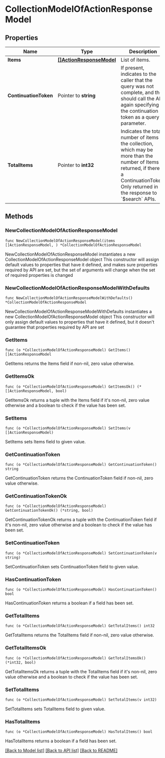 # CollectionModelOfActionResponseModel

## Properties

Name | Type | Description | Notes
------------ | ------------- | ------------- | -------------
**Items** | [**[]ActionResponseModel**](ActionResponseModel.md) | List of items. | 
**ContinuationToken** | Pointer to **string** | If present, indicates to the caller that the query was not complete, and they should call the API again specifying the continuation token as a query parameter. | [optional] 
**TotalItems** | Pointer to **int32** | Indicates the total number of items in the collection, which may be more than the number of Items returned, if there is a ContinuationToken.  Only returned in the response to &#x60;$search&#x60; APIs. | [optional] 

## Methods

### NewCollectionModelOfActionResponseModel

`func NewCollectionModelOfActionResponseModel(items []ActionResponseModel, ) *CollectionModelOfActionResponseModel`

NewCollectionModelOfActionResponseModel instantiates a new CollectionModelOfActionResponseModel object
This constructor will assign default values to properties that have it defined,
and makes sure properties required by API are set, but the set of arguments
will change when the set of required properties is changed

### NewCollectionModelOfActionResponseModelWithDefaults

`func NewCollectionModelOfActionResponseModelWithDefaults() *CollectionModelOfActionResponseModel`

NewCollectionModelOfActionResponseModelWithDefaults instantiates a new CollectionModelOfActionResponseModel object
This constructor will only assign default values to properties that have it defined,
but it doesn't guarantee that properties required by API are set

### GetItems

`func (o *CollectionModelOfActionResponseModel) GetItems() []ActionResponseModel`

GetItems returns the Items field if non-nil, zero value otherwise.

### GetItemsOk

`func (o *CollectionModelOfActionResponseModel) GetItemsOk() (*[]ActionResponseModel, bool)`

GetItemsOk returns a tuple with the Items field if it's non-nil, zero value otherwise
and a boolean to check if the value has been set.

### SetItems

`func (o *CollectionModelOfActionResponseModel) SetItems(v []ActionResponseModel)`

SetItems sets Items field to given value.


### GetContinuationToken

`func (o *CollectionModelOfActionResponseModel) GetContinuationToken() string`

GetContinuationToken returns the ContinuationToken field if non-nil, zero value otherwise.

### GetContinuationTokenOk

`func (o *CollectionModelOfActionResponseModel) GetContinuationTokenOk() (*string, bool)`

GetContinuationTokenOk returns a tuple with the ContinuationToken field if it's non-nil, zero value otherwise
and a boolean to check if the value has been set.

### SetContinuationToken

`func (o *CollectionModelOfActionResponseModel) SetContinuationToken(v string)`

SetContinuationToken sets ContinuationToken field to given value.

### HasContinuationToken

`func (o *CollectionModelOfActionResponseModel) HasContinuationToken() bool`

HasContinuationToken returns a boolean if a field has been set.

### GetTotalItems

`func (o *CollectionModelOfActionResponseModel) GetTotalItems() int32`

GetTotalItems returns the TotalItems field if non-nil, zero value otherwise.

### GetTotalItemsOk

`func (o *CollectionModelOfActionResponseModel) GetTotalItemsOk() (*int32, bool)`

GetTotalItemsOk returns a tuple with the TotalItems field if it's non-nil, zero value otherwise
and a boolean to check if the value has been set.

### SetTotalItems

`func (o *CollectionModelOfActionResponseModel) SetTotalItems(v int32)`

SetTotalItems sets TotalItems field to given value.

### HasTotalItems

`func (o *CollectionModelOfActionResponseModel) HasTotalItems() bool`

HasTotalItems returns a boolean if a field has been set.


[[Back to Model list]](../README.md#documentation-for-models) [[Back to API list]](../README.md#documentation-for-api-endpoints) [[Back to README]](../README.md)


